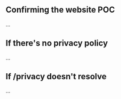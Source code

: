 

## Confirming the website POC

...

## If there's no privacy policy 

...

## If /privacy doesn't resolve 

...
